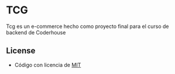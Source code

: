 # TCG

Tcg es un e-commerce hecho como proyecto final para el curso de backend de Coderhouse

## License

- Código con licencia de [MIT](LICENSE)
